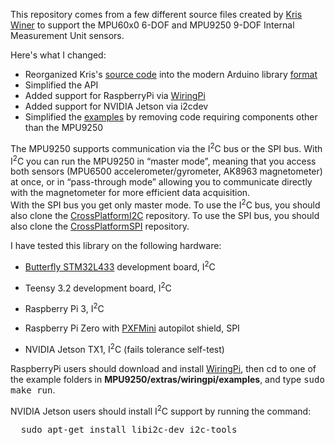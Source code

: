 This repository comes from a few different source files created by [Kris Winer](https://github.com/kriswiner) 
to support the MPU60x0 6-DOF and MPU9250 9-DOF Internal Measurement Unit sensors.  

Here's what I changed:
* Reorganized Kris's
[source code](https://github.com/kriswiner/MPU9250/tree/master/MPU9250_BME280_SPIFlash_Ladybug) 
into the modern Arduino library [format](https://github.com/arduino/arduino/wiki/arduino-ide-1.5:-library-specification)
* Simplified the API
* Added support for RaspberryPi via [WiringPi](http://wiringpi.com/)
* Added support for NVIDIA Jetson via i2cdev
* Simplified the 
[examples](https://github.com/kriswiner/MPU9250/blob/master/MPU9250_BME280_SPIFlash_Ladybug/MPU9250_BME280_SPIFlash_Ladybug.ino) 
by removing code requiring components other than the MPU9250

The MPU9250 supports communication via the I<sup>2</sup>C bus or the SPI bus.  With I<sup>2</sup>C you can run the
MPU9250 in &ldquo;master mode&rdquo;, meaning that you access both sensors
(MPU6500 accelerometer/gyrometer, AK8963 magnetometer) at once, or in &ldquo;pass-through
mode&rdquo; allowing you to communicate directly with the magnetometer for more efficient data acquisition.  
With the SPI bus you get only master mode.  To use the I<sup>2</sup>C bus, you should also clone the
[CrossPlatformI2C](https://github.com/simondlevy/CrossPlatformI2C) repository.
To use the SPI bus, you should also clone the
[CrossPlatformSPI](https://github.com/simondlevy/CrossPlatformSPI) repository.  

I have tested this library on the following hardware:

* [Butterfly STM32L433](https://www.tindie.com/products/TleraCorp/butterfly-stm32l433-development-board/) 
development board, I<sup>2</sup>C

* Teensy 3.2 development board, I<sup>2</sup>C

* Raspberry Pi 3, I<sup>2</sup>C

* Raspberry Pi Zero with [PXFMini](http://erlerobotics.com/blog/product/pxfmini/) autopilot shield, SPI 

* NVIDIA Jetson TX1, I<sup>2</sup>C (fails tolerance self-test)

RaspberryPi users should download and install
[WiringPi](http://wiringpi.com/), then cd to one of the example folders in 
<b>MPU9250/extras/wiringpi/examples</b>, and type <tt>sudo make run</tt>.

NVIDIA Jetson users should install I<sup>2</sup>C support by running the command:
<pre>
  sudo apt-get install libi2c-dev i2c-tools
</pre>
